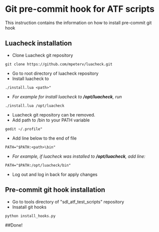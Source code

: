 # Git pre-commit hook for ATF scripts
This instruction contains the information on how to install pre-commit git hook

## Luacheck installation
* Clone Luacheck git repository 
```
git clone https://github.com/mpeterv/luacheck.git
```
* Go to root directory of luacheck repository
* Install luacheck to <path>
```
./install.lua <path>" 
```
 * _For example for install luacheck to **/opt/luacheck**, run_ 
```
./install.lua /opt/luacheck
```
* Luacheck git repository can be removed.
* Add path to <path>/bin to your PATH variable
```
gedit ~/.profile"
```
 * Add line below to the end of file 
```
PATH="$PATH:<path>\bin" 
```
 * _For example, if luacheck was installed to **/opt/luacheck**, add line:_ 
```
PATH="$PATH:/opt/luacheck/bin"
```
* Log out and log in back for apply changes

## Pre-commit git hook installation
* Go to tools directory of "sdl_atf_test_scripts" repository
* Insatall git hooks
```
python install_hooks.py 
```
##Done!
